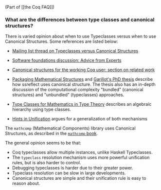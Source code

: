 (Part of [[the Coq FAQ]])

### What are the differences between type classes and canonical structures?

There is varied opinion about when to use Typeclasses versus when to use Canonical Structures. Some references are listed below:


- [Mailing list thread on Typeclasses versus Canonical Structures](http://coq-club.inria.narkive.com/TBVZVe4O/typeclasses-vs-canonical-instances)

- [Software foundations discussion: Advice from Experts](https://softwarefoundations.cis.upenn.edu/draft/qc-current/Typeclasses.html)

- [Canonical structures for the working Coq user: section on related work](https://hal.inria.fr/hal-00816703v1/document)

- [Packaging Mathematical Structures](https://hal.inria.fr/inria-00368403v1/document) and [Garillot's PhD thesis](https://pastel.archives-ouvertes.fr/pastel-00649586/file/manuscript.pdf) describe how ssreflect uses canonical structure. The thesis also has an in-depth discussion of the computational complexity "bundled" (canonical structures) and "unbundled" (typeclasses) approaches.

- [Type Classes for Mathematics in Type Theory](https://arxiv.org/abs/1102.1323) describes an algebraic hierarchy using type classes.

- [Hints in Unification](https://www.cs.unibo.it/~sacerdot/PAPERS/tphol09.pdf) argues for a generalization of both mechanisms

The `mathcomp` (Mathematical Components) library uses Canonical Structures, as described in the [`mathcomp` book](https://math-comp.github.io/mcb/book.pdf).

The general opinion seems to be that:

- Coq typeclasses allow multiple instances, unlike Haskell Typeclasses.
- The `typeclass` resolution mechanism uses more powerful unification rules, but is also harder to control. 
- Debugging typeclasses is harder due to their greater power.
- Typeclass resolution can be slow in large developments.
- Canonical structures are simple and their unification rule is easy to reason about.